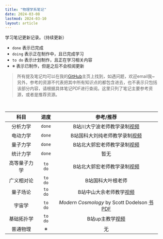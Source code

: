 ```yaml
---
title: "物理学系笔记"
date: 2024-03-08
lastmod: 2024-03-10
layout: article
---
```

学习笔记更新记录。（持续更新）


- `done` 表示已完成
- `doing` 表示正在制作中，且已完成学习 
- `to do` 表示计划制作，且正在学习相关内容
- ※ 表示已制作，但是之后不会校阅更新 


> 所有提及笔记均可以在我的[GitHub](https://github.com/heyingqiu/NOTEs)主页上找到，如遇问题，欢迎email我~ 另外，参考的资源不代表把其中所有知识点的都包含进去，也不表示只包括该部分内容，请根据具体笔记PDF进行查阅。这里只列了笔记主要参考资源，或者是推荐资源。

<br>



| 科目  | 进度 | 参考/推荐 |
| :-----: | :----: | :----: |
| 分析力学 | `done` | B站川大宁波老师教学录制[视频](https://www.bilibili.com/video/BV1hY411g7HG) |
| 电动力学 | `done` | B站国科大刘纯老师教学录制[视频](https://www.bilibili.com/video/BV19P411L7ps/) |
| 量子力学 | `done` | B站北大郭宏老师教学录制[视频](https://www.bilibili.com/video/BV1Uh4y1K7Ey/) |
| 统计力学 | `done` | 暂无 |
| 高等量子力学 | `to do` | B站北大郭宏老师教学录制[视频](https://www.bilibili.com/video/BV1QN411i7Wo) |
| 广义相对论 | `to do` | B站国科大叶根老师 |
| 量子场论 | `to do` | B站中山大余老师教学[视频](https://space.bilibili.com/6888822/channel/seriesdetail?sid=4025692) |
| 宇宙学  | `to do` | *Modern Cosmology* by Scott Dodelson [书PDF](https://icourse.club/uploads/files/c6cd83fdddc0c0e5e6058b2c1a2f8781399c616e.pdf) |
| 基础拓扑学| `to do` | B站up主教学[视频](https://www.bilibili.com/video/BV1P7411N7fW/) |
| 普通物理 | ※ | 无 |
